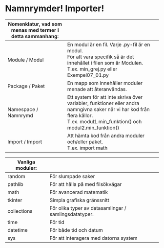 # Namnrymder! Importer!

|Nomenklatur, vad som menas med termer i detta sammanhang: ||
|-----------------------------------------------------------|-----------------------------------------------|
| Module / Modul| En modul är en fil. Varje .py-fil är en modul.<br/>För att vara specifik så är det innehållet i filen som är Modulen.<br/>T.ex. min_grej.py eller Exempel07_01.py|
| Package / Paket| En mapp som innehåller moduler menade att återanvändas.||
| Namespace / Namnrymd| Ett system för att inte skriva över variabler, funktioner eller andra namngivna saker när vi har kod från flera källor.<br/>T.ex. modul1.min_funktion() och modul2.min_funktion()|
| Import / Import| Att hämta kod från andra moduler och/eller paket.<br/>T.ex. import math|

| Vanliga moduler: |                                                       |
|------------------|-------------------------------------------------------|
| random           | För slumpade saker                                    |
| pathlib          | För att hålla på med filsökvägar                      |
| math             | För avancerad matematik                               |
| tkinter          | Simpla grafiska gränssnitt                            |
| collections      | För olika typer av datasamlingar / samlingsdatatyper. |
| time             | För tid                                               |
| datetime         | För både tid och datum                                |
| sys              | För att interagera med datorns system                 |

